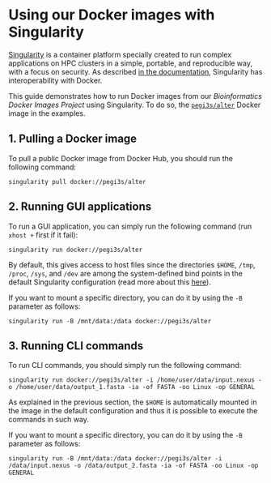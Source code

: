 # Using our Docker images with Singularity

[Singularity](https://sylabs.io/docs/) is a container platform specially created to run complex applications on HPC clusters in a simple, portable, and reproducible way, with a focus on security. As described [in the documentation](https://sylabs.io/guides/3.5/user-guide/singularity_and_docker.html), Singularity has interoperability with Docker.

This guide demonstrates how to run Docker images from our *Bioinformatics Docker Images Project* using Singularity. To do so, the [`pegi3s/alter`](https://hub.docker.com/r/pegi3s/alter) Docker image in the examples.

## 1. Pulling a Docker image

To pull a public Docker image from Docker Hub, you should run the following command:

```shell
singularity pull docker://pegi3s/alter
```

## 2. Running GUI applications

To run a GUI application, you can simply run the following command (run `xhost +` first if it fail):

```shell
singularity run docker://pegi3s/alter
```

By default, this gives access to host files since the directories `$HOME`, `/tmp`, `/proc`, `/sys`, and `/dev` are among the system-defined bind points in the default Singularity configuration (read more about this [here](https://singularity.lbl.gov/docs-mount)).

If you want to mount a specific directory, you can do it by using the `-B` parameter as follows:

```shell
singularity run -B /mnt/data:/data docker://pegi3s/alter
```

## 3. Running CLI commands

To run CLI commands, you should simply run the following command:

```shell
singularity run docker://pegi3s/alter -i /home/user/data/input.nexus -o /home/user/data/output_1.fasta -ia -of FASTA -oo Linux -op GENERAL
```

As explained in the previous section, the `$HOME` is automatically mounted in the image in the default configuration and thus it is possible to execute the commands in such way.

If you want to mount a specific directory, you can do it by using the `-B` parameter as follows:

```shell
singularity run -B /mnt/data:/data docker://pegi3s/alter -i /data/input.nexus -o /data/output_2.fasta -ia -of FASTA -oo Linux -op GENERAL
```

